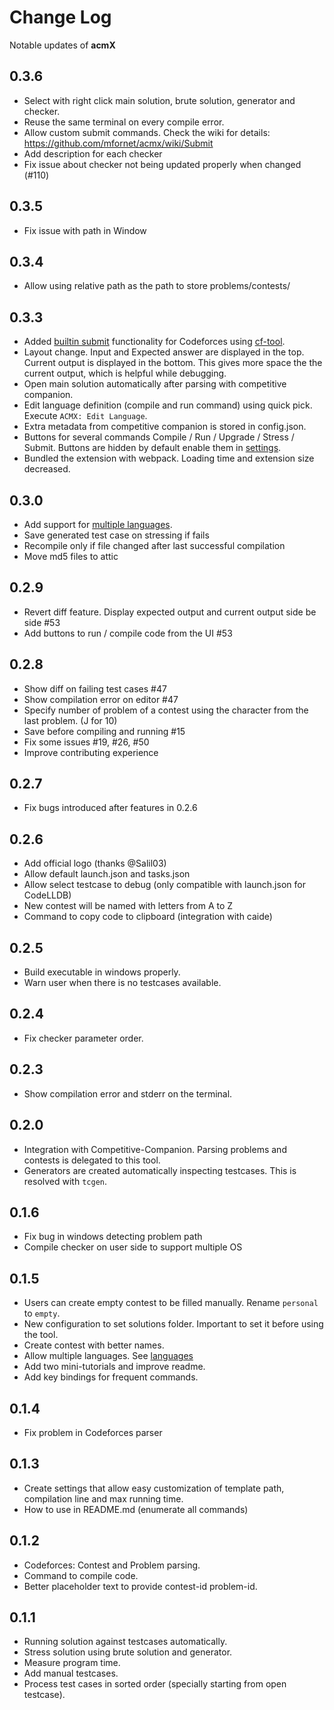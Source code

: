 # Change Log

Notable updates of **acmX**

## 0.3.6

-   Select with right click main solution, brute solution, generator and checker.
-   Reuse the same terminal on every compile error.
-   Allow custom submit commands. Check the wiki for details: https://github.com/mfornet/acmx/wiki/Submit
-   Add description for each checker
-   Fix issue about checker not being updated properly when changed (#110)

## 0.3.5

-   Fix issue with path in Window

## 0.3.4

-   Allow using relative path as the path to store problems/contests/

## 0.3.3

-   Added [builtin submit](https://github.com/mfornet/acmx/wiki/Submit) functionality for Codeforces using [cf-tool](https://github.com/xalanq/cf-tool).
-   Layout change. Input and Expected answer are displayed in the top. Current output is displayed in the bottom. This gives more space the the current output, which is helpful while debugging.
-   Open main solution automatically after parsing with competitive companion.
-   Edit language definition (compile and run command) using quick pick. Execute `ACMX: Edit Language`.
-   Extra metadata from competitive companion is stored in config.json.
-   Buttons for several commands Compile / Run / Upgrade / Stress / Submit. Buttons are hidden by default enable them in [settings](https://github.com/mfornet/acmx/wiki/Settings-And-Commands).
-   Bundled the extension with webpack. Loading time and extension size decreased.

## 0.3.0

-   Add support for [multiple languages](https://github.com/mfornet/acmx/wiki#custom-compile-and-run-command).
-   Save generated test case on stressing if fails
-   Recompile only if file changed after last successful compilation
-   Move md5 files to attic

## 0.2.9

-   Revert diff feature. Display expected output and current output side be side #53
-   Add buttons to run / compile code from the UI #53

## 0.2.8

-   Show diff on failing test cases #47
-   Show compilation error on editor #47
-   Specify number of problem of a contest using the character from the last problem. (J for 10)
-   Save before compiling and running #15
-   Fix some issues #19, #26, #50
-   Improve contributing experience

## 0.2.7

-   Fix bugs introduced after features in 0.2.6

## 0.2.6

-   Add official logo (thanks @Salil03)
-   Allow default launch.json and tasks.json
-   Allow select testcase to debug (only compatible with launch.json for CodeLLDB)
-   New contest will be named with letters from A to Z
-   Command to copy code to clipboard (integration with caide)

## 0.2.5

-   Build executable in windows properly.
-   Warn user when there is no testcases available.

## 0.2.4

-   Fix checker parameter order.

## 0.2.3

-   Show compilation error and stderr on the terminal.

## 0.2.0

-   Integration with Competitive-Companion. Parsing problems and contests is delegated to this tool.
-   Generators are created automatically inspecting testcases. This is resolved with `tcgen`.

## 0.1.6

-   Fix bug in windows detecting problem path
-   Compile checker on user side to support multiple OS

## 0.1.5

-   Users can create empty contest to be filled manually. Rename `personal` to `empty`.
-   New configuration to set solutions folder. Important to set it before using the tool.
-   Create contest with better names.
-   Allow multiple languages. See [languages](doc/languages.md)
-   Add two mini-tutorials and improve readme.
-   Add key bindings for frequent commands.

## 0.1.4

-   Fix problem in Codeforces parser

## 0.1.3

-   Create settings that allow easy customization of template path, compilation line and max running time.
-   How to use in README.md (enumerate all commands)

## 0.1.2

-   Codeforces: Contest and Problem parsing.
-   Command to compile code.
-   Better placeholder text to provide contest-id problem-id.

## 0.1.1

-   Running solution against testcases automatically.
-   Stress solution using brute solution and generator.
-   Measure program time.
-   Add manual testcases.
-   Process test cases in sorted order (specially starting from open testcase).
